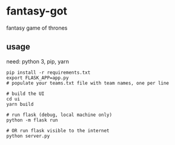 # fantasy-got
fantasy game of thrones

## usage

need: python 3, pip, yarn

```
pip install -r requirements.txt
export FLASK_APP=app.py
# populate your teams.txt file with team names, one per line

# build the UI
cd ui
yarn build

# run flask (debug, local machine only)
python -m flask run

# OR run flask visible to the internet
python server.py
```
